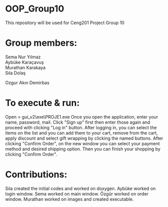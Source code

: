 # OOP_Group10
This repository will be used for Ceng201 Project Group 10
# Group members:
Sema Nur Yılmaz   
Aybüke Karaçavuş  
Murathan Karakaya  
Sıla Dolaş

Ozgur Akın Demirbas

# To execute & run:
Open > gui_v2\exe\PROJE1.exe
Once you open the application, enter your name, password, mail. Click "Sign up" first then enter those again and proceed with clicking "Log in" button. 
After logging in, you can select the items on the list and you can add them to your cart, remove from the cart, apply discount and select gift wrapping by clicking the named buttons.
After clicking "Confirm Order", on the new window you can select your payment method and desired shipping option. Then you can finish your shopping by clicking "Confirm Order". 

# Contributions:
Sıla created the initial codes and worked on doxygen.
Aybüke worked on login window.
Sema worked on main window.
Özgür worked on order window.
Murathan worked on images and created executable.
